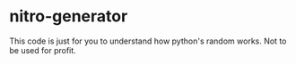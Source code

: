 # nitro-generator
This code is just for you to understand how python's random works. Not to be used for profit.
